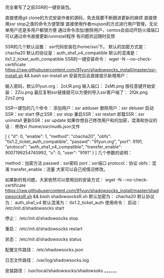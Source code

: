 完全重写了之前SSR的一键安装包。

直接使用git clone的方式安装作者的源码，免去我要不断跟进更新的麻烦
直接使用ssr stop之类的命令方便管理
直接使用作者mujson的方式进行用户管理，无论单用户还是多用户都很方便
通过命令添加/删除用户，centos会自动开防火墙端口
可以通过命令直接更新/uninstall程序
有问题欢迎随时反馈
 

SSR的几个默认设置：
ssr代码安装在/home/ssr/下。
默认的加密方式是：chacha20
默认的协议是：auth_sha1_v4_compatible
默认的混淆是：tls1.2_ticket_auth_compatible
SSR的一键安装命令：
wget -N --no-check-certificate https://raw.githubusercontent.com/91yun/shadowsocks_install/master/ssr-install.sh && bash ssr-install.sh
安装完后会直接提示新增用户：

输入密码，默认91yun.org： 2oUR.png
输入端口： 2sMt.png
按任意键开始安装： 2Ziu.png
最后复制ssr链接就可以方便的导入ssr客户端了： 2lQk.png 2zs2.png
 

SSR一键包的几个命令：
添加用户：ssr adduser
删除用户：ssr deluser
启动SSR：ssr start
停止SSR：ssr stop
重启SSR：ssr restart
卸载SSR：ssr uninstall
更新SSR：ssr update
如果你想自己修改用户和的加密，混淆和协议的话：
修改vi /home/ssr/mudb.json文件

[
{
"d": 0,
"enable": 1,
"method": "chacha20",
"obfs": "tls1.2_ticket_auth_compatible",
"passwd": "91yun.org",
"port": 9191,
"protocol": "auth_sha1_v4_compatible",
"transfer_enable": 9007199254740992,
"u": 0,
"user": "9191"
}
]
几个参数的说明：

method：加密方法
passwd：ssr密码
port：ssr端口
protocol：协议
obfs：混淆
transfer_enable：流量
大家可以自己视情况修改。

如果新的有问题，大家依然可以使用旧的安装方式：
wget -N --no-check-certificate https://raw.githubusercontent.com/91yun/shadowsocks_install/master/shadowsocksR.sh && bash shadowsocksR.sh
默认加密为： chacha20
默认协议为： auth_sha1_v4
默认混淆为： tls1.2_ticket_auth
使用命令：
启动： /etc/init.d/shadowsocks start

停止： /etc/init.d/shadowsocks stop

重启： /etc/init.d/shadowsocks restart

状态： /etc/init.d/shadowsocks status

配置文件路径： /etc/shadowsocks.json

日志文件路径： /var/log/shadowsocks.log

安装路径： /usr/local/shadowsocks/shadowsoks 。。。。。。
